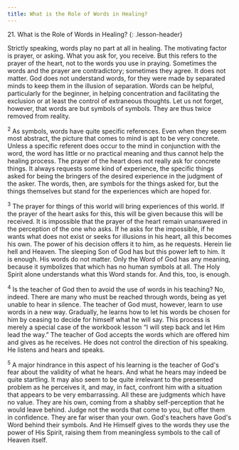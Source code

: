 ```yaml
---
title: What is the Role of Words in Healing?
---
```


21\. What is the Role of Words in Healing?
{: .lesson-header}

Strictly speaking, words play no part at all in healing. The motivating
factor is prayer, or asking. What you ask for, you receive. But this
refers to the prayer of the heart, not to the words you use in praying.
Sometimes the words and the prayer are contradictory; sometimes they
agree. It does not matter. God does not understand words, for they were
made by separated minds to keep them in the illusion of separation.
Words can be helpful, particularly for the beginner, in helping
concentration and facilitating the exclusion or at least the control of
extraneous thoughts. Let us not forget, however, that words are but
symbols of symbols. They are thus twice removed from reality.

<sup>2</sup> As symbols, words have quite specific references. Even when
they seem most abstract, the picture that comes to mind is apt to be
very concrete. Unless a specific referent does occur to the mind in
conjunction with the word, the word has little or no practical meaning
and thus cannot help the healing process. The prayer of the heart does
not really ask for concrete things. It always requests some kind of
experience, the specific things asked for being the bringers of the
desired experience in the judgment of the asker. The words, then, are
symbols for the things asked for, but the things themselves but stand
for the experiences which are hoped for.

<sup>3</sup> The prayer for things of this world will bring experiences
of this world. If the prayer of the heart asks for this, this will be
given because this will be received. It is impossible that the prayer of
the heart remain unanswered in the perception of the one who asks. If he
asks for the impossible, if he wants what does not exist or seeks for
illusions in his heart, all this becomes his own. The power of his
decision offers it to him, as he requests. Herein lie hell and Heaven.
The sleeping Son of God has but this power left to him. It is enough.
His words do not matter. Only the Word of God has any meaning, because
it symbolizes that which has no human symbols at all. The Holy Spirit
alone understands what this Word stands for. And this, too, is enough.

<sup>4</sup> Is the teacher of God then to avoid the use of words in his
teaching? No, indeed. There are many who must be reached through words,
being as yet unable to hear in silence. The teacher of God must,
however, learn to use words in a new way. Gradually, he learns how to
let his words be chosen for him by ceasing to decide for himself what he
will say. This process is merely a special case of the workbook lesson
“I will step back and let Him lead the way.” The teacher of God accepts
the words which are offered him and gives as he receives. He does not
control the direction of his speaking. He listens and hears and speaks.

<sup>5</sup> A major hindrance in this aspect of his learning is the
teacher of God's fear about the validity of what he hears. And what he
hears may indeed be quite startling. It may also seem to be quite
irrelevant to the presented problem as he perceives it, and may, in
fact, confront him with a situation that appears to be very
embarrassing. All these are judgments which have no value. They are his
own, coming from a shabby self-perception that he would leave behind.
Judge not the words that come to you, but offer them in confidence. They
are far wiser than your own. God's teachers have God's Word behind their
symbols. And He Himself gives to the words they use the power of His
Spirit, raising them from meaningless symbols to the call of Heaven
itself.

